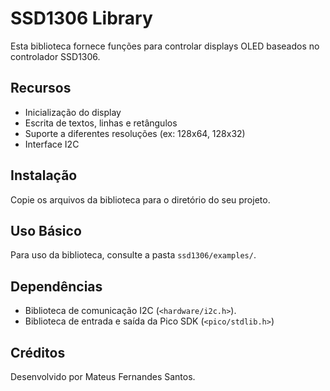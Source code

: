 # SSD1306 Library

Esta biblioteca fornece funções para controlar displays OLED baseados no controlador SSD1306.

## Recursos

- Inicialização do display
- Escrita de textos, linhas e retângulos
- Suporte a diferentes resoluções (ex: 128x64, 128x32)
- Interface I2C

## Instalação

Copie os arquivos da biblioteca para o diretório do seu projeto.

## Uso Básico

Para uso da biblioteca, consulte a pasta `ssd1306/examples/`.

## Dependências

- Biblioteca de comunicação I2C (`<hardware/i2c.h>`).
- Biblioteca de entrada e saída da Pico SDK (`<pico/stdlib.h>`)

## Créditos

Desenvolvido por Mateus Fernandes Santos.
